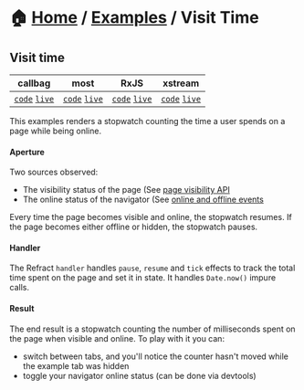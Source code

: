 # 🏠 [Home](../../) / [Examples](../) / Visit Time

## Visit time

<!-- prettier-ignore-start -->
| callbag | most | RxJS | xstream |
| --- | --- | --- | --- |
| [`code`](./callbag) [`live`](https://codesandbox.io/s/github/troch/refract/tree/master/examples/visit-time/callbag) | [`code`](./most) [`live`](https://codesandbox.io/s/github/troch/refract/tree/master/examples/visit-time/most)  | [`code`](./rxjs) [`live`](https://codesandbox.io/s/github/troch/refract/tree/master/examples/visit-time/rxjs)  | [`code`](./xstream) [`live`](https://codesandbox.io/s/github/troch/refract/tree/master/examples/visit-time/xstream)  |
<!-- prettier-ignore-end -->

This examples renders a stopwatch counting the time a user spends on a page while being online.

#### Aperture

Two sources observed:

-   The visibility status of the page (See [page visibility API](https://developer.mozilla.org/en-US/docs/Web/API/Page_Visibility_API)
-   The online status of the navigator (See [online and offline events](https://developer.mozilla.org/en-US/docs/Web/API/NavigatorOnLine/Online_and_offline_events)

Every time the page becomes visible and online, the stopwatch resumes. If the page becomes either offline or hidden, the stopwatch pauses.

#### Handler

The Refract `handler` handles `pause`, `resume` and `tick` effects to track the total time spent on the page and set it in state. It handles `Date.now()` impure calls.

#### Result

The end result is a stopwatch counting the number of milliseconds spent on the page when visible and online. To play with it you can:

-   switch between tabs, and you'll notice the counter hasn't moved while the example tab was hidden
-   toggle your navigator online status (can be done via devtools)
